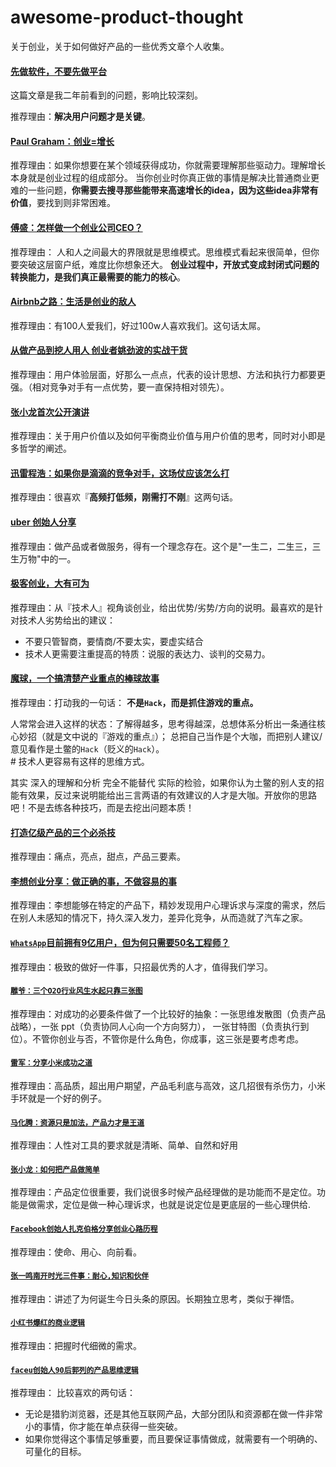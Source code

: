awesome-product-thought
==========================

关于创业，关于如何做好产品的一些优秀文章个人收集。

#### [先做软件，不要先做平台](software-first-not-platforms/README.md)

这篇文章是我二年前看到的问题，影响比较深刻。

推荐理由：**解决用户问题才是关键**。

#### [Paul Graham：创业=增长](startup-eq-growth/README.md)

推荐理由：如果你想要在某个领域获得成功，你就需要理解那些驱动力。理解增长本身就是创业过程的组成部分。
当你创业时你真正做的事情是解决比普通商业更难的一些问题，**你需要去搜寻那些能带来高速增长的idea，因为这些idea非常有价值**，要找到则非常困难。

#### [傅盛：怎样做一个创业公司CEO？](how-to-do-a-startup-ceo/README.md)

推荐理由：
人和人之间最大的界限就是思维模式。思维模式看起来很简单，但你要突破这层窗户纸，难度比你想象还大。
**创业过程中，开放式变成封闭式问题的转换能力，是我们真正最需要的能力的核心**。

#### [Airbnb之路：生活是创业的敌人](airbnb-founder-share/README.md)

推荐理由：有100人爱我们，好过100w人喜欢我们。这句话太屌。

#### [从做产品到挖人用人 创业者姚劲波的实战干货](58-founder-share/README.md)

推荐理由：用户体验层面，好那么一点点，代表的设计思想、方法和执行力都要更强。（相对竞争对手有一点优势，要一直保持相对领先）。

#### [张小龙首次公开演讲]( zhangxiaolong-speech/README.md)

推荐理由：关于用户价值以及如何平衡商业价值与用户价值的思考，同时对小即是多哲学的阐述。

#### [迅雷程浩：如果你是滴滴的竞争对手，这场仗应该怎么打](how-to-beat-didi/README.md)

推荐理由：很喜欢『**高频打低频，刚需打不刚**』这两句话。

#### [uber 创始人分享](uber-founder-share/README.md)

推荐理由：做产品或者做服务，得有一个理念存在。这个是"一生二，二生三，三生万物"中的一。

#### [极客创业，大有可为](csdn-founder-share/README.md)

推荐理由：从『技术人』视角谈创业，给出优势/劣势/方向的说明。最喜欢的是针对技术人劣势给出的建议：

- 不要只管智商，要情商/不要太实，要虚实结合
- 技术人更需要注重提高的特质：说服的表达力、谈判的交易力。

#### [魔球，一个搞清楚产业重点的棒球故事](money-ball/README.md)

推荐理由：打动我的一句话： **不是`Hack`，而是抓住游戏的重点。**

人常常会进入这样的状态：了解得越多，思考得越深，总想体系分析出一条通往核心妙招（就是文中说的『游戏的重点』）；
总把自己当作是个大咖，而把别人建议/意见看作是土鳖的`Hack`（贬义的`Hack`）。  
\# 技术人更容易有这样的思维方式。

其实 深入的理解和分析 完全不能替代 实际的检验，如果你认为土鳖的别人支的招能有效果，反过来说明能给出三言两语的有效建议的人才是大咖。开放你的思路吧！不是去练各种技巧，而是去挖出问题本质！

#### [打造亿级产品的三个必杀技](apus-founder-share/README.md)

推荐理由：痛点，亮点，甜点，产品三要素。

#### [李想创业分享：做正确的事，不做容易的事](autohome-founder-share/README.md)

推荐理由：李想能够在特定的产品下，精妙发现用户心理诉求与深度的需求，然后在别人未感知的情况下，持久深入发力，差异化竞争，从而造就了汽车之家。

#### [`WhatsApp`目前拥有9亿用户，但为何只需要50名工程师？](whatsapp-serves-900-million-users-50-engineers/README.md)

推荐理由：极致的做好一件事，只招最优秀的人才，值得我们学习。

#### [`雕爷：三个O2O行业风生水起只靠三张图`](o2o-share/README.md)

推荐理由：对成功的必要条件做了一个比较好的抽象：一张思维发散图（负责产品战略），一张 ppt（负责协同人心向一个方向努力）， 一张甘特图（负责执行到位）。不管你创业与否，不管你是什么角色，你成事，这三张是要考虑考虑。

#### [`雷军：分享小米成功之道`](xiaomi-founder-share/README.md)

推荐理由：高品质，超出用户期望，产品毛利底与高效，这几招很有杀伤力，小米手环就是一个好的例子。

#### [`马化腾：资源只是加法，产品力才是王道`](qq-ceo-share/README.md)

推荐理由：人性对工具的要求就是清晰、简单、自然和好用

#### [`张小龙：如何把产品做简单`](webchat-zhangxiaolong/README.md)

推荐理由：产品定位很重要，我们说很多时候产品经理做的是功能而不是定位。功能是做需求，定位是做一种心理诉求，也就是说定位是更底层的一些心理供给.

#### [`Facebook创始人扎克伯格分享创业心路历程`](facebook-founder-share/README.md)

推荐理由：使命、用心、向前看。

#### [`张一鸣南开时光三件事：耐心,知识和伙伴`](toutiao-founder-share/README.md)

推荐理由：讲述了为何诞生今日头条的原因。长期独立思考，类似于禅悟。


#### [`小红书爆红的商业逻辑`](xiaohongshu/README.md)

推荐理由：把握时代细微的需求。

#### [`faceu创始人90后郭列的产品思维逻辑`](faceu-founder-share/README.md)

推荐理由： 比较喜欢的两句话：
- 无论是猎豹浏览器，还是其他互联网产品，大部分团队和资源都在做一件非常小的事情，你才能在单点获得一些突破。
- 如果你觉得这个事情足够重要，而且要保证事情做成，就需要有一个明确的、可量化的目标。
